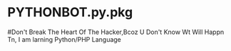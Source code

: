 # PYTHONBOT.py.pkg
#Don't Break The Heart Of The Hacker,Bcoz U Don't Know Wt Will Happn Tn,                                                 I am larning Python/PHP Language
